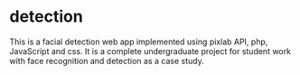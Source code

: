# detection
This is a facial detection web app implemented
using pixlab API, php, JavaScript and css.
It is a complete undergraduate project for 
student work with face recognition and detection
as a case study.
